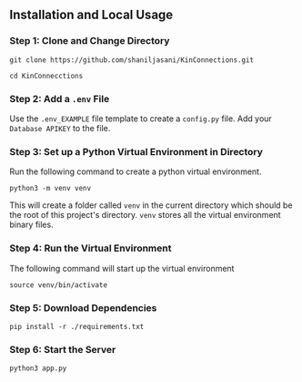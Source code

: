 ## Installation and Local Usage

### Step 1: Clone and Change Directory

```
git clone https://github.com/shaniljasani/KinConnections.git
```

```
cd KinConnecctions
```

### Step 2: Add a `.env` File

Use the `.env_EXAMPLE` file template to create a `config.py` file. Add your `Database APIKEY` to the file.

### Step 3: Set up a Python Virtual Environment in Directory

Run the following command to create a python virtual environment.

```
python3 -m venv venv
```

This will create a folder called `venv` in the current directory which should be the root of this project's directory. `venv` stores all the virtual environment binary files.

### Step 4: Run the Virtual Environment

The following command will start up the virtual environment

```
source venv/bin/activate
```

### Step 5: Download Dependencies

```
pip install -r ./requirements.txt
```

### Step 6: Start the Server

```
python3 app.py
```
